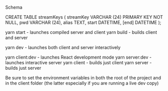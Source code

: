 Schema

CREATE TABLE streamKeys (
    streamKey VARCHAR (24) PRIMARY KEY
                           NOT NULL,
    pwd       VARCHAR (24),
    alias     TEXT,
    start     DATETIME,
    [end]     DATETIME
);


yarn start - launches compiled server and client
yarn build - builds client and server

yarn dev - launches both client and server interactively

yarn client:dev - launches React development mode
yarn server:dev - launches interactive server
yarn client - builds just client
yarn server - builds just server

Be sure to set the environment variables in both the root of the project and in the client folder (the latter especially if you are running a live dev copy)